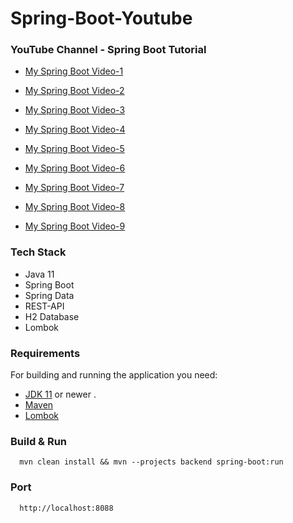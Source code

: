 # Spring-Boot-Youtube
 
 
 ### YouTube Channel - Spring Boot Tutorial
- [My Spring Boot Video-1](https://www.youtube.com/watch?v=7GmbIBIhihk&list=PL6YyJJ_uRsJ4cuTB3VQ51XahPq7lC9O1S&index=1)

- [My Spring Boot Video-2](https://www.youtube.com/watch?v=ZaiRXot6Xug&list=PL6YyJJ_uRsJ4cuTB3VQ51XahPq7lC9O1S&index=2)

- [My Spring Boot Video-3](https://www.youtube.com/watch?v=5t1INDcFLrk&list=PL6YyJJ_uRsJ4cuTB3VQ51XahPq7lC9O1S&index=3)

- [My Spring Boot Video-4](https://www.youtube.com/watch?v=uHhIaWsFQZk&list=PL6YyJJ_uRsJ4cuTB3VQ51XahPq7lC9O1S&index=4)

- [My Spring Boot Video-5](https://www.youtube.com/watch?v=JYxZf7uEDWI&list=PL6YyJJ_uRsJ4cuTB3VQ51XahPq7lC9O1S&index=5)

- [My Spring Boot Video-6](https://www.youtube.com/watch?v=76uz3lKxv_w&list=PL6YyJJ_uRsJ4cuTB3VQ51XahPq7lC9O1S&index=6)

- [My Spring Boot Video-7](https://www.youtube.com/watch?v=z6h3pqS3hvw&list=PL6YyJJ_uRsJ4cuTB3VQ51XahPq7lC9O1S&index=7)

- [My Spring Boot Video-8](https://www.youtube.com/watch?v=DOnPziUw_mQ&list=PL6YyJJ_uRsJ4cuTB3VQ51XahPq7lC9O1S&index=8)

- [My Spring Boot Video-9](https://www.youtube.com/watch?v=vXNY2FtOps8&list=PL6YyJJ_uRsJ4cuTB3VQ51XahPq7lC9O1S&index=9)

### Tech Stack 
 - Java 11
 - Spring Boot
 - Spring Data
 - REST-API
 - H2 Database
 - Lombok
 
 ### Requirements

For building and running the application you need:
- [JDK 11](https://www.oracle.com/java/technologies/javase-jdk11-downloads.html) or newer . 
- [Maven](https://maven.apache.org)
- [Lombok](https://projectlombok.org/)

### Build & Run 

```
  mvn clean install && mvn --projects backend spring-boot:run
```
  
### Port
```
  http://localhost:8088
```
